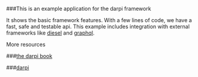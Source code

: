 ###This is an example application for the darpi framework

It shows the basic framework features.
With a few lines of code, we have a fast, safe and testable api.
This example includes integration with external frameworks like [diesel](https://github.com/diesel-rs/diesel) and 
[graphql](https://github.com/async-graphql/async-graphql).


More resources

###[the darpi book](https://darpi-book.herokuapp.com/)

###[darpi](https://github.com/petar-dambovaliev/darpi)